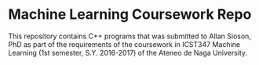 # Machine Learning Coursework Repo

This repository contains C++ programs that was submitted to Allan Sioson, PhD 
as part of the requirements of the coursework in ICST347 Machine Learning
(1st semester, S.Y. 2016-2017) of the Ateneo de Naga University.
